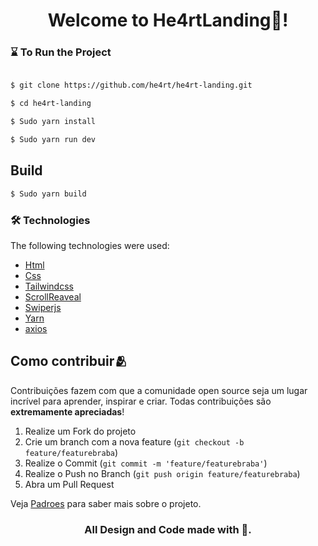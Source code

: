 # 
<h1 align="center"> Welcome to He4rtLanding💜!  </h1>

### ⌛ To Run the Project

```bash

$ git clone https://github.com/he4rt/he4rt-landing.git

$ cd he4rt-landing

$ Sudo yarn install

$ Sudo yarn run dev
```

## Build

```bash
$ Sudo yarn build
```


### 🛠️ Technologies
The following technologies were used:
- [Html](https://developer.mozilla.org/pt-BR/docs/Web/HTML)
- [Css](https://developer.mozilla.org/pt-BR/docs/Web/CSS)
- [Tailwindcss](https://tailwindcss.com/)
- [ScrollReaveal](https://scrollrevealjs.org/)
- [Swiperjs](https://swiperjs.com/)
- [Yarn](https://yarnpkg.com/)
- [axios](https://axios-http.com/ptbr/)

## Como contribuir🫂

Contribuições fazem com que a comunidade open source seja um lugar incrível para aprender, inspirar e criar. Todas contribuições
são **extremamente apreciadas**!

1. Realize um Fork do projeto
2. Crie um branch com a nova feature (`git checkout -b feature/featurebraba`)
3. Realize o Commit (`git commit -m 'feature/featurebraba'`)
4. Realize o Push no Branch (`git push origin feature/featurebraba`)
5. Abra um Pull Request

Veja [Padroes](./documentation/Padroes.md) para saber mais sobre o projeto.


<h3 align="center">
 All Design and Code made  with 💜.
</h3>